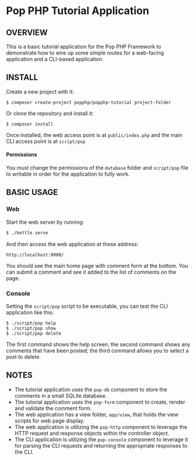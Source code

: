 Pop PHP Tutorial Application
============================

OVERVIEW
--------

This is a basic tutorial application for the Pop PHP Framework to demonstrate how to
wire up some simple routes for a web-facing application and a CLI-based application.

INSTALL
-------

Create a new project with it:

```console
$ composer create-project popphp/popphp-tutorial project-folder
```

Or clone the repository and install it:

```console
$ composer install
```

Once installed, the web access point is at `public/index.php` and the main
CLI access point is at `script/pop`

#### Permissions

You must change the permissions of the `database` folder and `script/pop` file
to writable in order for the application to fully work.

BASIC USAGE
-----------

### Web

Start the web server by running:

```bash
$ ./kettle serve
```

And then access the web application at these address:

    http://localhost:8000/

You should see the main home page with comment form at the bottom. You can submit
a comment and see it added to the list of comments on the page.

### Console

Setting the `script/pop` script to be executable, you can test the CLI
application like this:

```console
$ ./script/pop help
$ ./script/pop show
$ ./script/pop delete
```

The first command shows the help screen; the second command shows any comments that have
been posted; the third command allows you to select a post to delete.

NOTES
-----

* The tutorial application uses the `pop-db` component to store the comments in a small SQLite database.
* The tutorial application uses the `pop-form` component to create, render and validate the comment form.
* The web application has a view folder, `app/view`, that holds the view scripts for web page display.
* The web application is utilizing the `pop-http` component to leverage the HTTP request and
response objects within the controller object.
* The CLI application is utilizing the `pop-console` component to leverage it for parsing
the CLI requests and returning the appropriate responses to the CLI.
